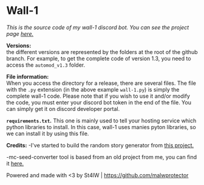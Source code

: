 # Wall-1
*This is the source code of my wall-1 discord bot. You can see the project page <a href='http://main.st4lwolf.org/projects/wall-1/index.html'>here.</a>*

**Versions:**   
the different versions are represented by the folders at the root of the github branch. For example, to get the complete code of version 1.3, you need to 
access the `automod_v1.3` folder. 

**File information:**   
When you access the directory for a release, there are several files. The file with the `.py` extension (in the above example `wall-1.py`) is 
simply the complete wall-1 code. Please note that if you wish to use it and/or modify the code, you must enter your discord bot token in the end of the file. You can simply get it on discord developer portal.     

**`requirements.txt`.**
This one is mainly used to tell your hosting service which python libraries to install. In this case, wall-1 uses manies pyton libraries, so we can install it by using this file.    

**Credits:**
-I've started to build the random story generator from <a href='https://trinket.io/python/37f7ad3152'>this project.</a>

-mc-seed-converter tool is based from an old project from me, you can find it <a href='https://github.com/Malwprotector/mc-seed-converter'>here.</a>
    
Powered and made with <3 by St4lW | https://github.com/malwprotector
